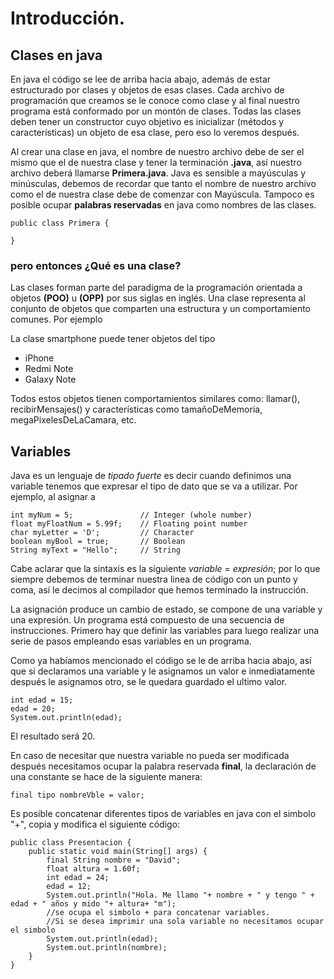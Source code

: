 # Introducción.

## Clases en java

En java el código se lee de arriba hacia abajo, además de estar estructurado por clases y objetos de esas clases. Cada archivo de programación que creamos se le conoce como clase y al final nuestro programa está conformado por un montón de clases. Todas las clases deben tener un constructor cuyo objetivo es inicializar (métodos y características) un objeto de esa clase, pero eso lo veremos después.

Al crear una clase en java, el nombre de nuestro archivo debe de ser el mismo que el de nuestra clase y tener la terminación **.java**, así nuestro archivo deberá llamarse **Primera.java**. Java es sensible a mayúsculas y minúsculas, debemos de recordar que tanto el nombre de nuestro archivo como el de nuestra clase debe de comenzar con Mayúscula. Tampoco es posible ocupar **palabras reservadas** en java como nombres de las clases. 


```
public class Primera {
    
}
```

### pero entonces ¿Qué es una clase?

Las clases forman parte del paradigma de la programación orientada a objetos **(POO)** u **(OPP)** por sus siglas en inglés. Una clase representa al conjunto de objetos que comparten una estructura y un comportamiento comunes. Por ejemplo

La clase smartphone puede tener objetos del tipo
- iPhone
- Redmi Note
- Galaxy Note

Todos estos objetos tienen comportamientos similares como: llamar(), recibirMensajes() y características como tamañoDeMemoria, megaPixelesDeLaCamara, etc. 

## Variables
Java es un lenguaje de *tipado fuerte* es decir cuando definimos una variable tenemos que expresar el tipo de dato que se va a utilizar. Por ejemplo, al asignar a

```
int myNum = 5;               // Integer (whole number)
float myFloatNum = 5.99f;    // Floating point number
char myLetter = 'D';         // Character
boolean myBool = true;       // Boolean
String myText = "Hello";     // String
```
Cabe aclarar que la sintaxis es la siguiente *variable* = *expresión*;
por lo que siempre debemos de terminar nuestra linea de código con un punto y coma, así le decimos al compilador que hemos terminado la instrucción.

La asignación produce un cambio de estado, se compone de una variable y una expresión. Un programa está compuesto de una secuencia de instrucciones. Primero hay que definir las variables para luego realizar una serie de pasos empleando esas variables en un programa.

Como ya habíamos mencionado el código se le de arriba hacia abajo, así que si declaramos una variable y le asignamos un valor e inmediatamente después le asignamos otro, se le quedara guardado el ultimo valor.
 
```
int edad = 15;
edad = 20;
System.out.println(edad);
```
El resultado será 20.

En caso de necesitar que nuestra variable no pueda ser modificada después necesitamos ocupar la palabra reservada **final**, la declaración de una constante se hace de la siguiente manera:

```
final tipo nombreVble = valor;
```
Es posible concatenar diferentes tipos de variables en java con el simbolo "+", copia y modifica el siguiente código:

```
public class Presentacion {
    public static void main(String[] args) {
        final String nombre = "David";
        float altura = 1.60f;
        int edad = 24;
        edad = 12;
        System.out.println("Hola. Me llamo "+ nombre + " y tengo " + edad + " años y mido "+ altura+ "m");
        //se ocupa el simbolo + para concatenar variables.
        //Si se desea imprimir una sola variable no necesitamos ocupar el simbolo
        System.out.println(edad);
        System.out.println(nombre);
    }
}

```
